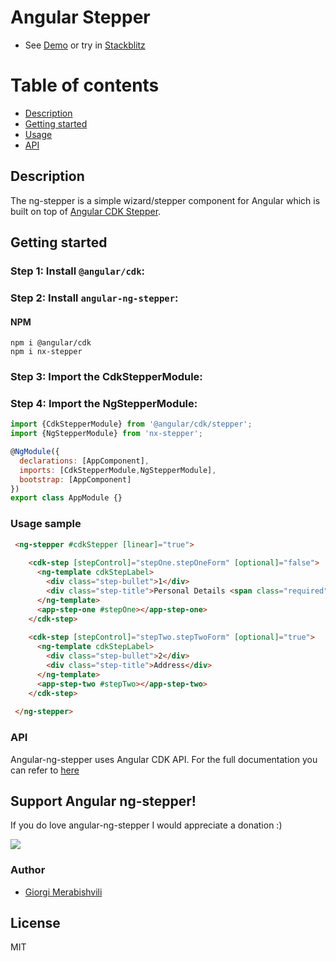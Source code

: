 # Angular Stepper
* See [Demo](https://gmerabishvili.github.io/angular-ng-stepper/) or try in [Stackblitz](https://stackblitz.com/edit/angular-ng-stepper)


Table of contents
=================

  * [Description](#description)
  * [Getting started](#getting-started)
  * [Usage](#usage-sample)
  * [API](#api)

## Description
The ng-stepper is a simple wizard/stepper component for Angular which is built on top of [Angular CDK Stepper](https://material.angular.io/cdk/stepper/overview).

## Getting started
### Step 1: Install `@angular/cdk`:
### Step 2: Install `angular-ng-stepper`:

#### NPM
```shell
npm i @angular/cdk
npm i nx-stepper
```
### Step 3: Import the CdkStepperModule:
### Step 4: Import the NgStepperModule:
```js
import {CdkStepperModule} from '@angular/cdk/stepper';
import {NgStepperModule} from 'nx-stepper';

@NgModule({
  declarations: [AppComponent],
  imports: [CdkStepperModule,NgStepperModule],
  bootstrap: [AppComponent]
})
export class AppModule {}
```
### Usage sample

```html
 <ng-stepper #cdkStepper [linear]="true">
 
    <cdk-step [stepControl]="stepOne.stepOneForm" [optional]="false">
      <ng-template cdkStepLabel>
        <div class="step-bullet">1</div>
        <div class="step-title">Personal Details <span class="required">*</span></div>
      </ng-template>
      <app-step-one #stepOne></app-step-one>
    </cdk-step>
    
    <cdk-step [stepControl]="stepTwo.stepTwoForm" [optional]="true">
      <ng-template cdkStepLabel>
        <div class="step-bullet">2</div>
        <div class="step-title">Address</div>
      </ng-template>
      <app-step-two #stepTwo></app-step-two>
    </cdk-step>
    
 </ng-stepper>

```
### API
Angular-ng-stepper uses Angular CDK API. For the full documentation you can refer to [here](https://material.angular.io/cdk/stepper/api)

## Support Angular ng-stepper!
If you do love angular-ng-stepper I would appreciate a donation :)

[![](https://www.paypalobjects.com/en_US/i/btn/btn_donate_LG.gif)](https://paypal.me/gmerabishvili?locale.x=en_US)


### Author
* [Giorgi Merabishvili](https://www.linkedin.com/in/giorgi-merabishvili-3719a2121/)


## License

MIT


